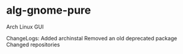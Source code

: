 # alg-gnome-pure
Arch Linux GUI

ChangeLogs:
Added archinstal
Removed an old deprecated package
Changed repositories
